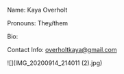 Name: Kaya Overholt

Pronouns: They/them

Bio: 

Contact Info: overholtkaya@gmail.com

![](IMG_20200914_214011 (2).jpg)
